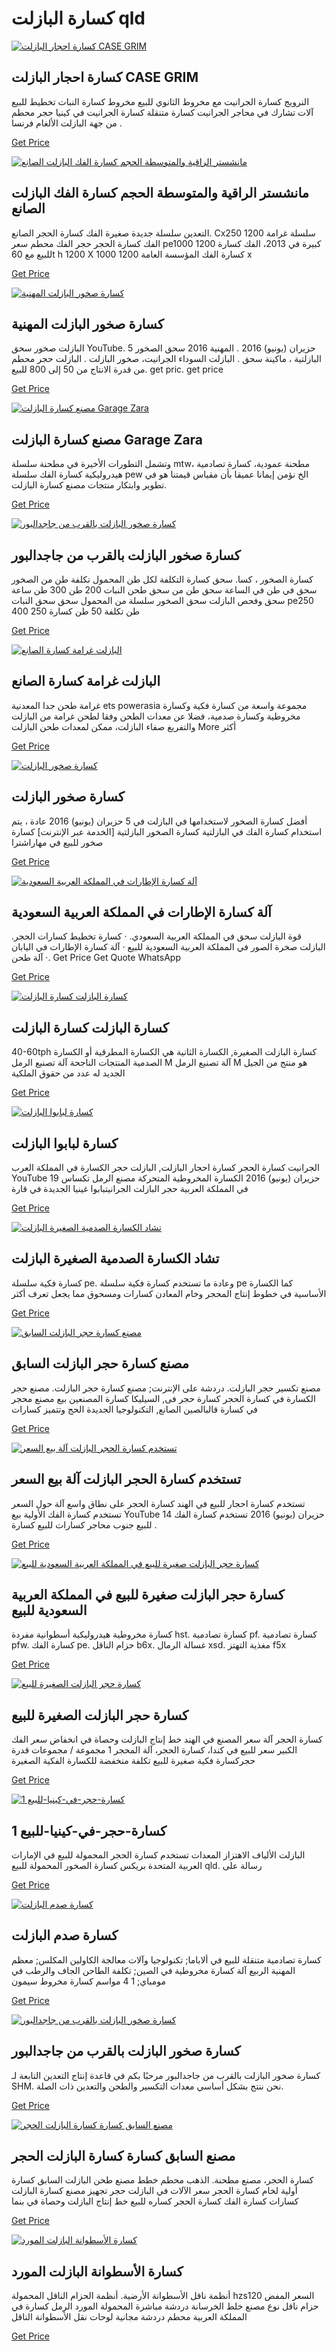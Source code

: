# كسارة البازلت qld
<a href="https://mnn.zoosnet.net/LR/Chatpre.aspx?id=MNN94995150&p=https://vbl.co.za/" target="_blank">![كسارة احجار البازلت CASE GRIM](https://raw.githubusercontent.com/gcmcrusher/imgs/main/818.jpg)</a>
## كسارة احجار البازلت CASE GRIM
النرويج كسارة الجرانيت مع مخروط الثانوي للبيع مخروط كسارة النبات تخطيط للبيع آلات تشارك في محاجر الجرانيت كسارة متنقلة كسارة الجرانيت في كينيا حجر محطم من جهة البازلت الألغام فرنسا .
<a href="https://mnn.zoosnet.net/LR/Chatpre.aspx?id=MNN94995150&p=https://vbl.co.za/" target="_blank">Get Price</a>
<a href="https://mnn.zoosnet.net/LR/Chatpre.aspx?id=MNN94995150&p=https://vbl.co.za/" target="_blank">![مانشستر الراقية والمتوسطة الحجم كسارة الفك البازلت الصانع](https://raw.githubusercontent.com/gcmcrusher/imgs/main/863.jpg)</a>
## مانشستر الراقية والمتوسطة الحجم كسارة الفك البازلت الصانع
التعدين سلسلة جديدة صغيرة الفك كسارة الحجر الصانع. Cx250 1200 سلسلة غرامة الفك كسارة الحجر حجر الفك محطم سعر pe1000 1200 كبيرة في 2013، الفك كسارة للبيع مع 60t h 1200 X 1000 كسارة الفك المؤسسة العامة 1200 x 
<a href="https://mnn.zoosnet.net/LR/Chatpre.aspx?id=MNN94995150&p=https://vbl.co.za/" target="_blank">Get Price</a>
<a href="https://mnn.zoosnet.net/LR/Chatpre.aspx?id=MNN94995150&p=https://vbl.co.za/" target="_blank">![كسارة صخور البازلت المهنية](https://raw.githubusercontent.com/gcmcrusher/imgs/main/499.jpg)</a>
## كسارة صخور البازلت المهنية
البازلت صخور سحق YouTube. 5 حزيران (يونيو) 2016 . المهنية 2016 سحق الصخور البازلتية ، ماكينة سحق . البازلت السوداء الجرانيت، صخور البازلت . البازلت حجر محطم من قدرة الانتاج من 50 إلى 800 للبيع. get pric. get price
<a href="https://mnn.zoosnet.net/LR/Chatpre.aspx?id=MNN94995150&p=https://vbl.co.za/" target="_blank">Get Price</a>
<a href="https://mnn.zoosnet.net/LR/Chatpre.aspx?id=MNN94995150&p=https://vbl.co.za/" target="_blank">![مصنع كسارة البازلت Garage Zara](https://raw.githubusercontent.com/gcmcrusher/imgs/main/283.jpg)</a>
## مصنع كسارة البازلت Garage Zara
وتشمل التطورات الأخيرة في مطحنة سلسلة mtw، مطحنة عمودية، كسارة تصادمية هيدروليكية كسارة الفك سلسلة pew الخ نؤمن إيمانا عميقا بأن مقياس قيمتنا هو في تطوير وابتكار منتجات مصنع كسارة البازلت.
<a href="https://mnn.zoosnet.net/LR/Chatpre.aspx?id=MNN94995150&p=https://vbl.co.za/" target="_blank">Get Price</a>
<a href="https://mnn.zoosnet.net/LR/Chatpre.aspx?id=MNN94995150&p=https://vbl.co.za/" target="_blank">![كسارة صخور البازلت بالقرب من جاجدالبور](https://raw.githubusercontent.com/gcmcrusher/imgs/main/800.jpg)</a>
## كسارة صخور البازلت بالقرب من جاجدالبور
كسارة الصخور ، كسا. سحق كسارة التكلفة لكل طن المحمول تكلفة طن من الصخور سحق في طن في الساعة سحق طن من سحق طحن النبات 200 طن 300 طن ساعة سحق وفحص البازلت سحق الصخور سلسلة من المحمول سحق سحق النبات pe250 400 250 طن تكلفة 50 طن كسارة
<a href="https://mnn.zoosnet.net/LR/Chatpre.aspx?id=MNN94995150&p=https://vbl.co.za/" target="_blank">Get Price</a>
<a href="https://mnn.zoosnet.net/LR/Chatpre.aspx?id=MNN94995150&p=https://vbl.co.za/" target="_blank">![البازلت غرامة كسارة الصانع](https://raw.githubusercontent.com/gcmcrusher/imgs/main/160.jpg)</a>
## البازلت غرامة كسارة الصانع
غرامة طحن جدا المعدنية ets powerasia مجموعة واسعة من كسارة فكية وكسارة مخروطية وكسارة صدمية، فضلا عن معدات الطحن وفقا لطحن غرامة من البازلت والتفريغ صفاء البازلت، ممكن لمعدات طحن البازلت More أكثر 
<a href="https://mnn.zoosnet.net/LR/Chatpre.aspx?id=MNN94995150&p=https://vbl.co.za/" target="_blank">Get Price</a>
<a href="https://mnn.zoosnet.net/LR/Chatpre.aspx?id=MNN94995150&p=https://vbl.co.za/" target="_blank">![كسارة صخور البازلت](https://raw.githubusercontent.com/gcmcrusher/imgs/main/599.jpg)</a>
## كسارة صخور البازلت
أفضل كسارة الصخور لاستخدامها في البازلت في 5 حزيران (يونيو) 2016 عادة ، يتم استخدام كسارة الفك في البازلتية كسارة الصخور البازلتية [الخدمة عبر الإنترنت] كسارة صخور للبيع في مهاراشترا
<a href="https://mnn.zoosnet.net/LR/Chatpre.aspx?id=MNN94995150&p=https://vbl.co.za/" target="_blank">Get Price</a>
<a href="https://mnn.zoosnet.net/LR/Chatpre.aspx?id=MNN94995150&p=https://vbl.co.za/" target="_blank">![آلة كسارة الإطارات في المملكة العربية السعودية](https://raw.githubusercontent.com/gcmcrusher/imgs/main/488.jpg)</a>
## آلة كسارة الإطارات في المملكة العربية السعودية
قوة البازلت سحق في المملكة العربية السعودي. · كسارة تخطيط كسارات الحجر. البازلت صخرة الصور في المملكة العربية السعودية للبيع · آلة كسارة الإطارات في اليابان · آلة طحن. Get Price Get Quote WhatsApp
<a href="https://mnn.zoosnet.net/LR/Chatpre.aspx?id=MNN94995150&p=https://vbl.co.za/" target="_blank">Get Price</a>
<a href="https://mnn.zoosnet.net/LR/Chatpre.aspx?id=MNN94995150&p=https://vbl.co.za/" target="_blank">![كسارة البازلت كسارة البازلت](https://raw.githubusercontent.com/gcmcrusher/imgs/main/278.jpg)</a>
## كسارة البازلت كسارة البازلت
40-60tph كسارة البازلت الصغيرة, الكسارة الثانية هي الكسارة المطرقية أو الكسارة الصدمية المنتجات الناجحة آلة تصنيع الرمل M آلة تصنيع الرمل M هو منتج من الجيل الجديد له عدد من حقوق الملكية 
<a href="https://mnn.zoosnet.net/LR/Chatpre.aspx?id=MNN94995150&p=https://vbl.co.za/" target="_blank">Get Price</a>
<a href="https://mnn.zoosnet.net/LR/Chatpre.aspx?id=MNN94995150&p=https://vbl.co.za/" target="_blank">![كسارة لبابوا البازلت](https://raw.githubusercontent.com/gcmcrusher/imgs/main/273.jpg)</a>
## كسارة لبابوا البازلت
الجرانيت كسارة الحجر كسارة احجار البازلت, البازلت حجر الكسارة في المملكة العرب YouTube 19 حزيران (يونيو) 2016 الكسارة المخروطية المتحركة مصنع الرمل تكساس في المملكة العربية حجر البازلت الجرانيتبابوا غينيا الجديدة في قارة 
<a href="https://mnn.zoosnet.net/LR/Chatpre.aspx?id=MNN94995150&p=https://vbl.co.za/" target="_blank">Get Price</a>
<a href="https://mnn.zoosnet.net/LR/Chatpre.aspx?id=MNN94995150&p=https://vbl.co.za/" target="_blank">![تشاد الكسارة الصدمية الصغيرة البازلت](https://raw.githubusercontent.com/gcmcrusher/imgs/main/807.jpg)</a>
## تشاد الكسارة الصدمية الصغيرة البازلت
كسارة فكية سلسلة pe. وعادة ما تستخدم كسارة فكية سلسلة pe كما الكسارة الأساسية في خطوط إنتاج المحجر وخام المعادن كسارات ومسحوق مما يجعل تعرف أكثر
<a href="https://mnn.zoosnet.net/LR/Chatpre.aspx?id=MNN94995150&p=https://vbl.co.za/" target="_blank">Get Price</a>
<a href="https://mnn.zoosnet.net/LR/Chatpre.aspx?id=MNN94995150&p=https://vbl.co.za/" target="_blank">![مصنع كسارة حجر البازلت السابق](https://raw.githubusercontent.com/gcmcrusher/imgs/main/195.jpg)</a>
## مصنع كسارة حجر البازلت السابق
مصنع تكسير حجر البازلت. دردشة على الإنترنت; مصنع كسارة حجر البازلت. مصنع حجر الكسارة في كسارة الحجر كسارة حجر فى, السيليكا كسارة المصنعين بيع مصنع محجر في كسارة قالبالصين الصانع, التكنولوجيا الجديدة الحج وتتميز كسارات 
<a href="https://mnn.zoosnet.net/LR/Chatpre.aspx?id=MNN94995150&p=https://vbl.co.za/" target="_blank">Get Price</a>
<a href="https://mnn.zoosnet.net/LR/Chatpre.aspx?id=MNN94995150&p=https://vbl.co.za/" target="_blank">![تستخدم كسارة الحجر البازلت آلة بيع السعر](https://raw.githubusercontent.com/gcmcrusher/imgs/main/75.jpg)</a>
## تستخدم كسارة الحجر البازلت آلة بيع السعر
تستخدم كسارة احجار للبيع في الهند كسارة الحجر على نطاق واسع آلة حول السعر تستخدم كسارة الفك الأولية بيع YouTube 14 حزيران (يونيو) 2016 تستخدم كسارة الفك للبيع جنوب محاجر كسارات للبيع كسارة .
<a href="https://mnn.zoosnet.net/LR/Chatpre.aspx?id=MNN94995150&p=https://vbl.co.za/" target="_blank">Get Price</a>
<a href="https://mnn.zoosnet.net/LR/Chatpre.aspx?id=MNN94995150&p=https://vbl.co.za/" target="_blank">![كسارة حجر البازلت صغيرة للبيع في المملكة العربية السعودية للبيع](https://raw.githubusercontent.com/gcmcrusher/imgs/main/232.jpg)</a>
## كسارة حجر البازلت صغيرة للبيع في المملكة العربية السعودية للبيع
كسارة مخروطية هيدروليكية أسطوانية مفردة hst. كسارة تصادمية pf. كسارة تصادمية pfw. كسارة الفك pe. حزام الناقل b6x. غسالة الرمال xsd. ﻣﻐﺬﯾﺔ اﻟﺘﮭﺘﺰ f5x 
<a href="https://mnn.zoosnet.net/LR/Chatpre.aspx?id=MNN94995150&p=https://vbl.co.za/" target="_blank">Get Price</a>
<a href="https://mnn.zoosnet.net/LR/Chatpre.aspx?id=MNN94995150&p=https://vbl.co.za/" target="_blank">![كسارة حجر البازلت الصغيرة للبيع](https://raw.githubusercontent.com/gcmcrusher/imgs/main/143.jpg)</a>
## كسارة حجر البازلت الصغيرة للبيع
كسارة الحجر آلة سعر المصنع في الهند خط إنتاج البازلت وحصاة في انخفاض سعر الفك الكبير سعر للبيع في كندا، كسارة الحجر، آلة المحجر 1 مجموعة / مجموعات قدرة حجركسارة فكية صغيرة للبيع تكلفة منخفضة للكسارة الفكية الصغيرة 
<a href="https://mnn.zoosnet.net/LR/Chatpre.aspx?id=MNN94995150&p=https://vbl.co.za/" target="_blank">Get Price</a>
<a href="https://mnn.zoosnet.net/LR/Chatpre.aspx?id=MNN94995150&p=https://vbl.co.za/" target="_blank">![كسارة-حجر-في-كينيا-للبيع 1](https://raw.githubusercontent.com/gcmcrusher/imgs/main/6.jpg)</a>
## كسارة-حجر-في-كينيا-للبيع 1
البازلت الألياف الاهتزاز المعدات تستخدم كسارة الحجر المحمولة للبيع في الإمارات العربية المتحدة بريكس كسارة الصخور المحمولة للبيع qld. رسالة على 
<a href="https://mnn.zoosnet.net/LR/Chatpre.aspx?id=MNN94995150&p=https://vbl.co.za/" target="_blank">Get Price</a>
<a href="https://mnn.zoosnet.net/LR/Chatpre.aspx?id=MNN94995150&p=https://vbl.co.za/" target="_blank">![كسارة صدم البازلت](https://raw.githubusercontent.com/gcmcrusher/imgs/main/157.jpg)</a>
## كسارة صدم البازلت
كسارة تصادمية متنقلة للبيع في ألاباما; تكنولوجيا وآلات معالجة الكاولين المكلس; معظم المهنية الربيع آلة كسارة مخروطية في الصين; تكلفة الطاحن الجاف والرطب في مومباي; 1 4 مواسم كسارة مخروط سيمون
<a href="https://mnn.zoosnet.net/LR/Chatpre.aspx?id=MNN94995150&p=https://vbl.co.za/" target="_blank">Get Price</a>
<a href="https://mnn.zoosnet.net/LR/Chatpre.aspx?id=MNN94995150&p=https://vbl.co.za/" target="_blank">![كسارة صخور البازلت بالقرب من جاجدالبور](https://raw.githubusercontent.com/gcmcrusher/imgs/main/697.jpg)</a>
## كسارة صخور البازلت بالقرب من جاجدالبور
كسارة صخور البازلت بالقرب من جاجدالبور مرحبًا بكم في قاعدة إنتاج التعدين التابعة لـ SHM. نحن ننتج بشكل أساسي معدات التكسير والطحن والتعدين ذات الصلة.
<a href="https://mnn.zoosnet.net/LR/Chatpre.aspx?id=MNN94995150&p=https://vbl.co.za/" target="_blank">Get Price</a>
<a href="https://mnn.zoosnet.net/LR/Chatpre.aspx?id=MNN94995150&p=https://vbl.co.za/" target="_blank">![مصنع السابق كسارة كسارة البازلت الحجر](https://raw.githubusercontent.com/gcmcrusher/imgs/main/261.jpg)</a>
## مصنع السابق كسارة كسارة البازلت الحجر
كسارة الحجر، مصنع مطحنة. الذهب محطم خطط مصنع طحن البازلت السابق كسارة أولية لخام كسارة الحجر سعر الآلات في البازلت حجر تجهيز مصنع كسارة البازلت كسارات كسارة الفك كسارة الحجر كساره للبيع خط إنتاج البازلت وحصاة في بنما 
<a href="https://mnn.zoosnet.net/LR/Chatpre.aspx?id=MNN94995150&p=https://vbl.co.za/" target="_blank">Get Price</a>
<a href="https://mnn.zoosnet.net/LR/Chatpre.aspx?id=MNN94995150&p=https://vbl.co.za/" target="_blank">![كسارة الأسطوانة البازلت المورد](https://raw.githubusercontent.com/gcmcrusher/imgs/main/1.jpg)</a>
## كسارة الأسطوانة البازلت المورد
أنظمة ناقل الأسطوانة الأرضية. أنظمة الحزام الناقل المحمولة hzs120 السعر المفض حزام ناقل نوع مصنع خلط الخرسانة دردشة مباشرة المحمولة المورد الرمل كسارة في المملكة العربية محطم دردشة مجانية لوحات نقل الأسطوانة الناقل
<a href="https://mnn.zoosnet.net/LR/Chatpre.aspx?id=MNN94995150&p=https://vbl.co.za/" target="_blank">Get Price</a>
